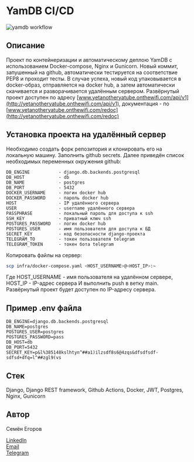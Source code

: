 # YamDB CI/CD

![yamdb workflow](https://github.com/isBlueTip/yamdb_final/actions/workflows/yamdb_workflow.yml/badge.svg)

## Описание

Проект по контейнеризации и автоматическому деплою YamDB с использованием Docker-compose, Nginx и Gunicorn. Новый коммит, запушенный на github, автоматически тестируется на соответствие PEP8 и проходит тесты. В случае успеха, новый код упаковывается в docker-образ, отправляется на docker hub, а затем автоматически скачивается и разворачивается удалённым сервером. Развёрнутый проект доступен по aдресу [www.yetanotheryatube.onthewifi.com/api/v1](http://yetanotheryatube.onthewifi.com/api/v1), документация - по [www.yetanotheryatube.onthewifi.com/redoc](http://yetanotheryatube.onthewifi.com/redoc)

[comment]: <> (## Установка проекта локально)

[comment]: <> (Необходимо создать форк репозитория и клонировать его на локальную машину. Для корректной работы, в папке `infra` необходимо создать файл .env с локальными переменными окружения, например:)

[comment]: <> (```)

[comment]: <> (DB_ENGINE=django.db.backends.postgresql)

[comment]: <> (DB_NAME=postgres)

[comment]: <> (POSTGRES_USER=postgres)

[comment]: <> (POSTGRES_PASSWORD=root)

[comment]: <> (DB_HOST=db)

[comment]: <> (DB_PORT=5432)

[comment]: <> (SECRET_KEY=?5FXk"ncyRbP#a<n94't%V&#40;&t_UmC`N9rC$7iW&#41;m#'ZUSak<5-#XoWX}N)

[comment]: <> (```)

[comment]: <> (Выполнить установку виртуального окружения и зависимостей:)

[comment]: <> (```bash)

[comment]: <> (python3 -m venv venv)

[comment]: <> (source venv/bin/activate)

[comment]: <> (pip install -r api_yamdb/requirements.txt)

[comment]: <> (```)

[comment]: <> (Далее, из папки `infra` выполнить:)

[comment]: <> (```bash)

[comment]: <> (docker-compose up --build -d)

[comment]: <> (```)

## Установка проекта на удалённый сервер

Необходимо создать форк репозитория и клонировать его на локальную машину. Заполнить github secrets. Далее приведён список необходимых переменных окружения github:
```
DB_ENGINE           - django.db.backends.postgresql
DB_HOST             - db
DB_NAME             - postgres
DB_PORT             - 5432
DOCKER_USERNAME     - логин docker hub
DOCKER_PASSWORD     - пароль docker hub
HOST                - IP удалённого сервера
USER                - username удалённого сервера
PASSPHRASE          - локальный пароль для доступа к ssh
SSH_KEY             - приватный ключ ssh
POSTGRES_PASSWORD   - логин docker hub
POSTGRES_USER       - имя пользователя для доступа к БД
SECRET_KEY          - код безопасности django-проекта
TELEGRAM_TO         - токен пользователя telegram
TELEGRAM_TOKEN      - токен бота telegram
```

Копировать файлы на сервер:
```bash
scp infra/docker-compose.yaml <HOST_USERNAME>@<HOST_IP>:~
```
Где HOST_USERNAME - имя пользователя на удалённом сервере,
HOST_IP - IP-адрес сервера
И выполнить push в ветку main. Развёрнутый проект будет доступен по IP-адресу сервера.

## Пример .env файла
```
DB_ENGINE=django.db.backends.postgresql
DB_NAME=postgres
POSTGRES_USER=postgres
POSTGRES_PASSWORD=pass
DB_HOST=db
DB_PORT=5432
SECRET_KEY=p&l%385148kslhtyn^##a1)ilzsdf8s6@4zqs&dfsdfsdf-sdfsd+dfq=l^##zgl9(vs
```

## Стек

Django, Django REST framework, Github Actions, Docker, JWT, Postgres, Nginx, Gunicorn

## Автор

Семён Егоров

[LinkedIn](https://www.linkedin.com/in/simonegorov/)  
[Email](rhinorofl@gmail.com)  
[Telegram](https://t.me/SamePersoon)